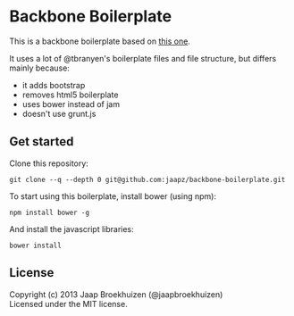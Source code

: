 Backbone Boilerplate
====================

This is a backbone boilerplate based on [this one](https://github.com/tbranyen/backbone-boilerplate). 

It uses a lot of @tbranyen's boilerplate files and file structure, but differs mainly because:

* it adds bootstrap
* removes html5 boilerplate
* uses bower instead of jam
* doesn't use grunt.js

## Get started

Clone this repository:

    git clone --q --depth 0 git@github.com:jaapz/backbone-boilerplate.git 

To start using this boilerplate, install bower (using npm):

    npm install bower -g

And install the javascript libraries:

    bower install

## License
Copyright (c) 2013 Jaap Broekhuizen (@jaapbroekhuizen)  
Licensed under the MIT license.

